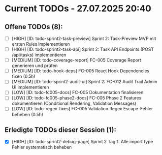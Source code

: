 # Current TODOs - 27.07.2025 20:40

## Offene TODOs (8):
- [ ] [HIGH] [ID: todo-sprint2-task-preview] Sprint 2: Task-Preview MVP mit ersten Rules implementieren
- [ ] [HIGH] [ID: todo-sprint2-task-api] Sprint 2: Task API Endpoints (POST /api/tasks) implementieren
- [ ] [MEDIUM] [ID: todo-coverage-report] FC-005 Coverage Report generieren und prüfen
- [ ] [MEDIUM] [ID: todo-hook-deps] FC-005 React Hook Dependencies fixen (0.5h)
- [ ] [MEDIUM] [ID: todo-sprint2-audit-ui] Sprint 2: FC-012 Audit Trail Admin UI implementieren
- [ ] [LOW] [ID: todo-fc005-docs] FC-005 Dokumentation finalisieren
- [ ] [LOW] [ID: todo-fc005-phase2-docs] FC-005 Phase 2 Features dokumentieren (Conditional Rendering, Validation Messages)
- [ ] [LOW] [ID: todo-regex-fixes] FC-005 Validation Regex Escape-Fehler beheben (0.5h)

## Erledigte TODOs dieser Session (1):
- [x] [HIGH] [ID: todo-sprint2-debug-page] Sprint 2 Tag 1: Alle import type Fehler systematisch beheben